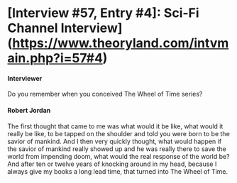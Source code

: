 # [Interview #57, Entry #4]: Sci-Fi Channel Interview](https://www.theoryland.com/intvmain.php?i=57#4)

#### Interviewer

Do you remember when you conceived The Wheel of Time series?

#### Robert Jordan

The first thought that came to me was what would it be like, what would it really be like, to be tapped on the shoulder and told you were born to be the savior of mankind. And I then very quickly thought, what would happen if the savior of mankind really showed up and he was really there to save the world from impending doom, what would the real response of the world be? And after ten or twelve years of knocking around in my head, because I always give my books a long lead time, that turned into The Wheel of Time.


